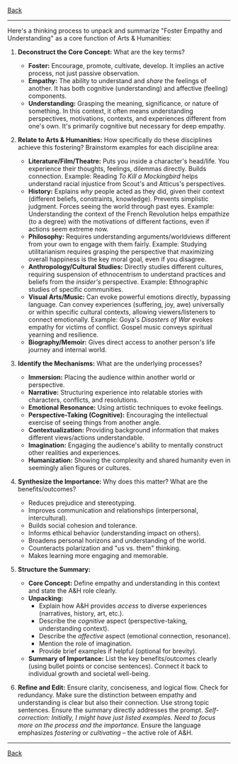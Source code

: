 [Back](README.md)

---

Here's a thinking process to unpack and summarize "Foster Empathy and Understanding" as a core function of Arts & Humanities:

1.  **Deconstruct the Core Concept:** What are the key terms?
    *   **Foster:** Encourage, promote, cultivate, develop. It implies an active process, not just passive observation.
    *   **Empathy:** The ability to understand and *share* the feelings of another. It has both cognitive (understanding) and affective (feeling) components.
    *   **Understanding:** Grasping the meaning, significance, or nature of something. In this context, it often means understanding perspectives, motivations, contexts, and experiences different from one's own. It's primarily cognitive but necessary for deep empathy.

2.  **Relate to Arts & Humanities:** How specifically do these disciplines achieve this fostering? Brainstorm examples for each discipline area:
    *   **Literature/Film/Theatre:** Puts you inside a character's head/life. You experience their thoughts, feelings, dilemmas directly. Builds connection. Example: Reading *To Kill a Mockingbird* helps understand racial injustice from Scout's and Atticus's perspectives.
    *   **History:** Explains *why* people acted as they did, given their context (different beliefs, constraints, knowledge). Prevents simplistic judgment. Forces seeing the world through past eyes. Example: Understanding the context of the French Revolution helps empathize (to a degree) with the motivations of different factions, even if actions seem extreme now.
    *   **Philosophy:** Requires understanding arguments/worldviews different from your own to engage with them fairly. Example: Studying utilitarianism requires grasping the perspective that maximizing overall happiness is the key moral goal, even if you disagree.
    *   **Anthropology/Cultural Studies:** Directly studies different cultures, requiring suspension of ethnocentrism to understand practices and beliefs from the *insider's* perspective. Example: Ethnographic studies of specific communities.
    *   **Visual Arts/Music:** Can evoke powerful emotions directly, bypassing language. Can convey experiences (suffering, joy, awe) universally or within specific cultural contexts, allowing viewers/listeners to connect emotionally. Example: Goya's *Disasters of War* evokes empathy for victims of conflict. Gospel music conveys spiritual yearning and resilience.
    *   **Biography/Memoir:** Gives direct access to another person's life journey and internal world.

3.  **Identify the Mechanisms:** What are the underlying processes?
    *   **Immersion:** Placing the audience within another world or perspective.
    *   **Narrative:** Structuring experience into relatable stories with characters, conflicts, and resolutions.
    *   **Emotional Resonance:** Using artistic techniques to evoke feelings.
    *   **Perspective-Taking (Cognitive):** Encouraging the intellectual exercise of seeing things from another angle.
    *   **Contextualization:** Providing background information that makes different views/actions understandable.
    *   **Imagination:** Engaging the audience's ability to mentally construct other realities and experiences.
    *   **Humanization:** Showing the complexity and shared humanity even in seemingly alien figures or cultures.

4.  **Synthesize the Importance:** Why does this matter? What are the benefits/outcomes?
    *   Reduces prejudice and stereotyping.
    *   Improves communication and relationships (interpersonal, intercultural).
    *   Builds social cohesion and tolerance.
    *   Informs ethical behavior (understanding impact on others).
    *   Broadens personal horizons and understanding of the world.
    *   Counteracts polarization and "us vs. them" thinking.
    *   Makes learning more engaging and memorable.

5.  **Structure the Summary:**
    *   **Core Concept:** Define empathy and understanding in this context and state the A&H role clearly.
    *   **Unpacking:**
        *   Explain how A&H provides *access* to diverse experiences (narratives, history, art, etc.).
        *   Describe the *cognitive* aspect (perspective-taking, understanding context).
        *   Describe the *affective* aspect (emotional connection, resonance).
        *   Mention the role of imagination.
        *   Provide brief examples if helpful (optional for brevity).
    *   **Summary of Importance:** List the key benefits/outcomes clearly (using bullet points or concise sentences). Connect it back to individual growth and societal well-being.

6.  **Refine and Edit:** Ensure clarity, conciseness, and logical flow. Check for redundancy. Make sure the distinction between empathy and understanding is clear but also their connection. Use strong topic sentences. Ensure the summary directly addresses the prompt. *Self-correction: Initially, I might have just listed examples. Need to focus more on the *process* and the *importance*.* Ensure the language emphasizes *fostering* or *cultivating* – the active role of A&H.

---

[Back](README.md)
